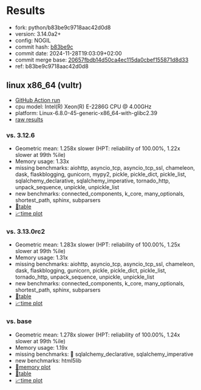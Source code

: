 # Results

- fork: python/b83be9c9718aac42d0d8
- version: 3.14.0a2+
- config: NOGIL
- commit hash: [b83be9c](https://github.com/python/cpython/commit/b83be9c)
- commit date: 2024-11-28T19:03:09+02:00
- commit merge base: [20657fbdb14d50ca4ec115da0cbef155871d8d33](https://github.com/python/cpython/commit/20657fbdb14d50ca4ec115da0cbef155871d8d33)
- ref: b83be9c9718aac42d0d8

## linux x86_64 (vultr)

- [GitHub Action run](https://github.com/facebookexperimental/free-threading-benchmarking/actions/runs/12076969482)
- cpu model: Intel(R) Xeon(R) E-2286G CPU @ 4.00GHz
- platform: Linux-6.8.0-45-generic-x86_64-with-glibc2.39
- [raw results](bm-20241128-vultr-x86_64-python-b83be9c9718aac42d0d8-3.14.0a2%2B-b83be9c.json)

### vs. 3.12.6

- Geometric mean: 1.258x slower (HPT: reliability of 100.00%, 1.22x slower at 99th %ile)
- Memory usage: 1.33x
- missing benchmarks: aiohttp, asyncio_tcp, asyncio_tcp_ssl, chameleon, dask, flaskblogging, gunicorn, mypy2, pickle, pickle_dict, pickle_list, sqlalchemy_declarative, sqlalchemy_imperative, tornado_http, unpack_sequence, unpickle, unpickle_list
- new benchmarks: connected_components, k_core, many_optionals, shortest_path, sphinx, subparsers
- [📄table](bm-20241128-vultr-x86_64-python-b83be9c9718aac42d0d8-3.14.0a2%2B-b83be9c-vs-3.12.6.md)
- [📈time plot](bm-20241128-vultr-x86_64-python-b83be9c9718aac42d0d8-3.14.0a2%2B-b83be9c-vs-3.12.6.svg)

### vs. 3.13.0rc2

- Geometric mean: 1.283x slower (HPT: reliability of 100.00%, 1.25x slower at 99th %ile)
- Memory usage: 1.31x
- missing benchmarks: aiohttp, asyncio_tcp, asyncio_tcp_ssl, chameleon, dask, flaskblogging, gunicorn, pickle, pickle_dict, pickle_list, tornado_http, unpack_sequence, unpickle, unpickle_list
- new benchmarks: connected_components, k_core, many_optionals, shortest_path, sphinx, subparsers
- [📄table](bm-20241128-vultr-x86_64-python-b83be9c9718aac42d0d8-3.14.0a2%2B-b83be9c-vs-3.13.0rc2.md)
- [📈time plot](bm-20241128-vultr-x86_64-python-b83be9c9718aac42d0d8-3.14.0a2%2B-b83be9c-vs-3.13.0rc2.svg)

### vs. base

- Geometric mean: 1.278x slower (HPT: reliability of 100.00%, 1.24x slower at 99th %ile)
- Memory usage: 1.19x
- missing benchmarks: 🔴 sqlalchemy_declarative, sqlalchemy_imperative
- new benchmarks: html5lib
- [🧠memory plot](bm-20241128-vultr-x86_64-python-b83be9c9718aac42d0d8-3.14.0a2%2B-b83be9c-vs-base-mem.svg)
- [📄table](bm-20241128-vultr-x86_64-python-b83be9c9718aac42d0d8-3.14.0a2%2B-b83be9c-vs-base.md)
- [📈time plot](bm-20241128-vultr-x86_64-python-b83be9c9718aac42d0d8-3.14.0a2%2B-b83be9c-vs-base.svg)

